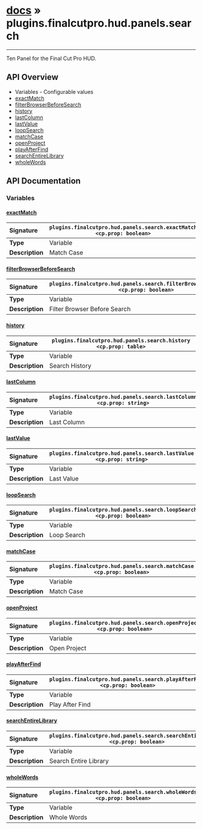 # [docs](index.md) » plugins.finalcutpro.hud.panels.search
---

Ten Panel for the Final Cut Pro HUD.

## API Overview
* Variables - Configurable values
 * [exactMatch](#exactmatch)
 * [filterBrowserBeforeSearch](#filterbrowserbeforesearch)
 * [history](#history)
 * [lastColumn](#lastcolumn)
 * [lastValue](#lastvalue)
 * [loopSearch](#loopsearch)
 * [matchCase](#matchcase)
 * [openProject](#openproject)
 * [playAfterFind](#playafterfind)
 * [searchEntireLibrary](#searchentirelibrary)
 * [wholeWords](#wholewords)

## API Documentation

### Variables

#### [exactMatch](#exactmatch)
| <span style="float: left;">**Signature**</span> | <span style="float: left;">`plugins.finalcutpro.hud.panels.search.exactMatch <cp.prop: boolean>` </span>                                                          |
| -----------------------------------------------------|---------------------------------------------------------------------------------------------------------|
| **Type**                                             | Variable |
| **Description**                                      | Match Case |

#### [filterBrowserBeforeSearch](#filterbrowserbeforesearch)
| <span style="float: left;">**Signature**</span> | <span style="float: left;">`plugins.finalcutpro.hud.panels.search.filterBrowserBeforeSearch <cp.prop: boolean>` </span>                                                          |
| -----------------------------------------------------|---------------------------------------------------------------------------------------------------------|
| **Type**                                             | Variable |
| **Description**                                      | Filter Browser Before Search |

#### [history](#history)
| <span style="float: left;">**Signature**</span> | <span style="float: left;">`plugins.finalcutpro.hud.panels.search.history <cp.prop: table>` </span>                                                          |
| -----------------------------------------------------|---------------------------------------------------------------------------------------------------------|
| **Type**                                             | Variable |
| **Description**                                      | Search History |

#### [lastColumn](#lastcolumn)
| <span style="float: left;">**Signature**</span> | <span style="float: left;">`plugins.finalcutpro.hud.panels.search.lastColumn <cp.prop: string>` </span>                                                          |
| -----------------------------------------------------|---------------------------------------------------------------------------------------------------------|
| **Type**                                             | Variable |
| **Description**                                      | Last Column |

#### [lastValue](#lastvalue)
| <span style="float: left;">**Signature**</span> | <span style="float: left;">`plugins.finalcutpro.hud.panels.search.lastValue <cp.prop: string>` </span>                                                          |
| -----------------------------------------------------|---------------------------------------------------------------------------------------------------------|
| **Type**                                             | Variable |
| **Description**                                      | Last Value |

#### [loopSearch](#loopsearch)
| <span style="float: left;">**Signature**</span> | <span style="float: left;">`plugins.finalcutpro.hud.panels.search.loopSearch <cp.prop: boolean>` </span>                                                          |
| -----------------------------------------------------|---------------------------------------------------------------------------------------------------------|
| **Type**                                             | Variable |
| **Description**                                      | Loop Search |

#### [matchCase](#matchcase)
| <span style="float: left;">**Signature**</span> | <span style="float: left;">`plugins.finalcutpro.hud.panels.search.matchCase <cp.prop: boolean>` </span>                                                          |
| -----------------------------------------------------|---------------------------------------------------------------------------------------------------------|
| **Type**                                             | Variable |
| **Description**                                      | Match Case |

#### [openProject](#openproject)
| <span style="float: left;">**Signature**</span> | <span style="float: left;">`plugins.finalcutpro.hud.panels.search.openProject <cp.prop: boolean>` </span>                                                          |
| -----------------------------------------------------|---------------------------------------------------------------------------------------------------------|
| **Type**                                             | Variable |
| **Description**                                      | Open Project |

#### [playAfterFind](#playafterfind)
| <span style="float: left;">**Signature**</span> | <span style="float: left;">`plugins.finalcutpro.hud.panels.search.playAfterFind <cp.prop: boolean>` </span>                                                          |
| -----------------------------------------------------|---------------------------------------------------------------------------------------------------------|
| **Type**                                             | Variable |
| **Description**                                      | Play After Find |

#### [searchEntireLibrary](#searchentirelibrary)
| <span style="float: left;">**Signature**</span> | <span style="float: left;">`plugins.finalcutpro.hud.panels.search.searchEntireLibrary <cp.prop: boolean>` </span>                                                          |
| -----------------------------------------------------|---------------------------------------------------------------------------------------------------------|
| **Type**                                             | Variable |
| **Description**                                      | Search Entire Library |

#### [wholeWords](#wholewords)
| <span style="float: left;">**Signature**</span> | <span style="float: left;">`plugins.finalcutpro.hud.panels.search.wholeWords <cp.prop: boolean>` </span>                                                          |
| -----------------------------------------------------|---------------------------------------------------------------------------------------------------------|
| **Type**                                             | Variable |
| **Description**                                      | Whole Words |

